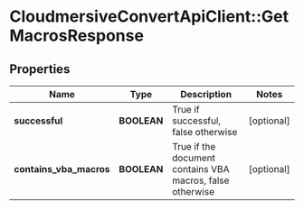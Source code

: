 # CloudmersiveConvertApiClient::GetMacrosResponse

## Properties
Name | Type | Description | Notes
------------ | ------------- | ------------- | -------------
**successful** | **BOOLEAN** | True if successful, false otherwise | [optional] 
**contains_vba_macros** | **BOOLEAN** | True if the document contains VBA macros, false otherwise | [optional] 



